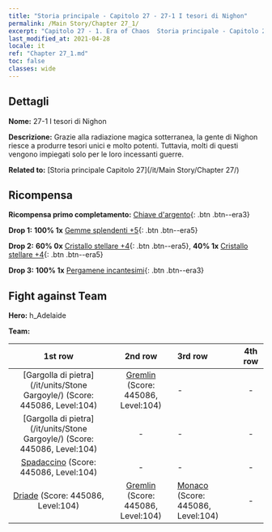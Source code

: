 ```yaml
---
title: "Storia principale - Capitolo 27 - 27-1 I tesori di Nighon"
permalink: /Main Story/Chapter 27_1/
excerpt: "Capitolo 27 - 1. Era of Chaos  Storia principale - Capitolo 27_1. 27-1 I tesori di Nighon"
last_modified_at: 2021-04-28
locale: it
ref: "Chapter 27_1.md"
toc: false
classes: wide
---
```


## Dettagli

 **Nome:** 27-1 I tesori di Nighon

 **Descrizione:** Grazie alla radiazione magica sotterranea, la gente di Nighon riesce a produrre tesori unici e molto potenti. Tuttavia, molti di questi vengono impiegati solo per le loro incessanti guerre.

 **Related to:** [Storia principale Capitolo 27](/it/Main Story/Chapter 27/)

## Ricompensa

 **Ricompensa primo completamento:** [Chiave d'argento](/ItemsIT/con_693/){: .btn .btn--era3}

 **Drop 1:** **100% 1x** [Gemme splendenti +5](/ItemsIT/mat_100/){: .btn .btn--era5}

 **Drop 2:** **60% 0x** [Cristallo stellare +4](/ItemsIT/mat_94/){: .btn .btn--era5}, **40% 1x** [Cristallo stellare +4](/ItemsIT/mat_94/){: .btn .btn--era5}

 **Drop 3:** **100% 1x** [Pergamene incantesimi](/ItemsIT/con_694/){: .btn .btn--era3}


## Fight against Team
 **Hero:** h_Adelaide

 **Team:**


  | 1st row | 2nd row | 3rd row | 4th row |
  |:----:|:----:|:----|:----:|
  | [Gargolla di pietra](/it/units/Stone Gargoyle/) (Score: 445086, Level:104)  | [Gremlin](/it/units/Gremlin/) (Score: 445086, Level:104)  | - | - |
  | [Gargolla di pietra](/it/units/Stone Gargoyle/) (Score: 445086, Level:104)  | - | - | - |
  | [Spadaccino](/it/units/Swordsman/) (Score: 445086, Level:104)  | - | - | - |
  | [Driade](/it/units/Sprite/) (Score: 445086, Level:104)  | [Gremlin](/it/units/Gremlin/) (Score: 445086, Level:104)  | [Monaco](/it/units/Monk/) (Score: 445086, Level:104)  | - |


